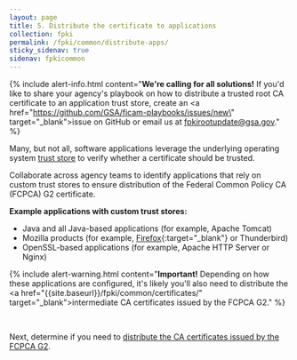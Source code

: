 ```yaml
---
layout: page 
title: 5. Distribute the certificate to applications
collection: fpki
permalink: /fpki/common/distribute-apps/
sticky_sidenav: true
sidenav: fpkicommon
---
```


{% include alert-info.html content="<strong>We're calling for all solutions!</strong> If you'd like to share your agency's playbook on how to distribute a trusted root CA certificate to an application trust store, create an <a href=\"https://github.com/GSA/ficam-playbooks/issues/new\" target=\"_blank\">issue on GitHub</a> or email us at fpkirootupdate@gsa.gov." %}

Many, but not all, software applications leverage the underlying operating system [trust store]({{site.baseurl}}/fpki/trust-stores/) to verify whether a certificate should be trusted. 

Collaborate across agency teams to identify applications that rely on custom trust stores to ensure distribution of the Federal Common Policy CA (FCPCA) G2 certificate.

**Example applications with custom trust stores:**
- Java and all Java-based applications (for example, Apache Tomcat)
- Mozilla products (for example, [Firefox]({{site.baseurl}}/fpki/common/faq/#how-do-i-configure-the-firefox-web-browser-to-trust-the-new-federal-common-policy-ca-g2){:target="_blank"} or Thunderbird)
- OpenSSL-based applications (for example, Apache HTTP Server or Nginx)


{% include alert-warning.html content="<strong>Important!</strong> Depending on how these applications are configured, it's likely you'll also need to distribute the <a href=\"{{site.baseurl}}/fpki/common/certificates/\" target=\"_blank\">intermediate CA certificates</a> issued by the FCPCA G2." %}

<br>

Next, determine if you need to [distribute the CA certificates issued by the FCPCA G2]({{site.baseurl}}/fpki/common/certificates/).